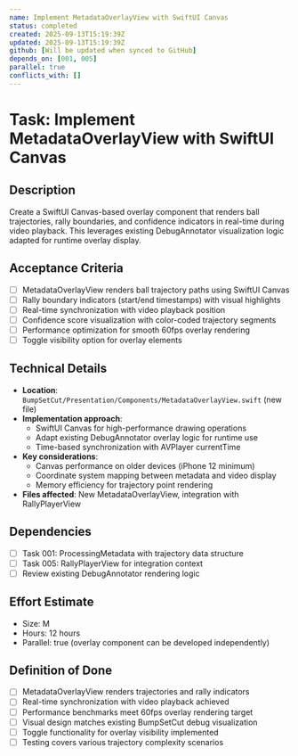 ```yaml
---
name: Implement MetadataOverlayView with SwiftUI Canvas
status: completed
created: 2025-09-13T15:19:39Z
updated: 2025-09-13T15:19:39Z
github: [Will be updated when synced to GitHub]
depends_on: [001, 005]
parallel: true
conflicts_with: []
---
```


# Task: Implement MetadataOverlayView with SwiftUI Canvas

## Description
Create a SwiftUI Canvas-based overlay component that renders ball trajectories, rally boundaries, and confidence indicators in real-time during video playback. This leverages existing DebugAnnotator visualization logic adapted for runtime overlay display.

## Acceptance Criteria
- [ ] MetadataOverlayView renders ball trajectory paths using SwiftUI Canvas
- [ ] Rally boundary indicators (start/end timestamps) with visual highlights
- [ ] Real-time synchronization with video playback position
- [ ] Confidence score visualization with color-coded trajectory segments
- [ ] Performance optimization for smooth 60fps overlay rendering
- [ ] Toggle visibility option for overlay elements

## Technical Details
- **Location**: `BumpSetCut/Presentation/Components/MetadataOverlayView.swift` (new file)
- **Implementation approach**:
  - SwiftUI Canvas for high-performance drawing operations
  - Adapt existing DebugAnnotator overlay logic for runtime use
  - Time-based synchronization with AVPlayer currentTime
- **Key considerations**:
  - Canvas performance on older devices (iPhone 12 minimum)
  - Coordinate system mapping between metadata and video display
  - Memory efficiency for trajectory point rendering
- **Files affected**: New MetadataOverlayView, integration with RallyPlayerView

## Dependencies
- [ ] Task 001: ProcessingMetadata with trajectory data structure
- [ ] Task 005: RallyPlayerView for integration context
- [ ] Review existing DebugAnnotator rendering logic

## Effort Estimate
- Size: M
- Hours: 12 hours
- Parallel: true (overlay component can be developed independently)

## Definition of Done
- [ ] MetadataOverlayView renders trajectories and rally indicators
- [ ] Real-time synchronization with video playback achieved
- [ ] Performance benchmarks meet 60fps overlay rendering target
- [ ] Visual design matches existing BumpSetCut debug visualization
- [ ] Toggle functionality for overlay visibility implemented
- [ ] Testing covers various trajectory complexity scenarios